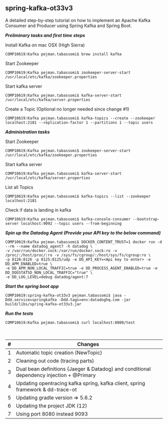 ## spring-kafka-ot33v3


A detailed step-by-step tutorial on how to implement an Apache Kafka Consumer and Producer using Spring Kafka and Spring Boot.

**_Preliminary tasks and first time steps_**

Install Kafka on mac OSX (High Sierra)

```
COMP10619:Kafka pejman.tabassomi$ brew install kafka
```

Start Zookeeper

```
COMP10619:Kafka pejman.tabassomi$ zookeeper-server-start /usr/local/etc/kafka/zookeeper.properties
```

Start kafka server

```
COMP10619:Kafka pejman.tabassomi$ kafka-server-start /usr/local/etc/kafka/server.properties
```

Create a Topic (Optional no longer needed since change #1) 

```
COMP10619:Kafka pejman.tabassomi$ kafka-topics --create --zookeeper localhost:2181 --replication-factor 1 --partitions 1 --topic users
```


**_Administration tasks_** 

Start Zookeeper

```
COMP10619:Kafka pejman.tabassomi$ zookeeper-server-start /usr/local/etc/kafka/zookeeper.properties
```

Start kafka server

```
COMP10619:Kafka pejman.tabassomi$ kafka-server-start /usr/local/etc/kafka/server.properties
```

List all Topics

```
COMP10619:Kafka pejman.tabassomi$ kafka-topics --list --zookeeper localhost:2181
```

Check if data is landing in kafka

```
COMP10619:Kafka pejman.tabassomi$ kafka-console-consumer --bootstrap-server localhost:9092 --topic users --from-beginning
```


**_Spin up the Datadog Agent (Provide your API key  to the  below command)_** 


```
COMP10619:Kafka pejman.tabassomi$ DOCKER_CONTENT_TRUST=1 docker run -d --rm --name datadog_agent7 -h datadog \ 
-v /var/run/docker.sock:/var/run/docker.sock:ro -v /proc/:/host/proc/:ro -v /sys/fs/cgroup/:/host/sys/fs/cgroup:ro \
-p 8126:8126 -p 8125:8125/udp -e DD_API_KEY=<Api key to enter> -e DD_APM_ENABLED=true \
-e DD_APM_NON_LOCAL_TRAFFIC=true -e DD_PROCESS_AGENT_ENABLED=true -e DD_DOGSTATSD_NON_LOCAL_TRAFFIC="true" \ 
-e DD_LOG_LEVEL=debug datadog/agent:7
```


**_Start the spring boot app_**

```
COMP10619:spring-kafka-ot33v3 pejman.tabassomi$ java -Ddd.service=springkafka -Ddd.tags=env:datadoghq.com -jar build/libs/spring-kafka-ot33v3.jar
```


**_Run the tests_**

```
COMP10619:Kafka pejman.tabassomi$ curl localhost:8080/test
```

<br>

| # | Changes
|----------|---------
| 1 | Automatic topic creation (NewTopic)
| 2 | Cleaning out code (tracing parts)
| 3 | Dual bean definitions (Jaeger & Datadog) and conditional dependency injection + @Primary  
| 4 | Updating opentracing kafka spring, kafka client, spring framework & dd-trace-ot
| 5 | Updating gradle version => 5.6.2
| 6 | Updating the project JDK (12)
| 7 | Using port 8080 instead 9093
